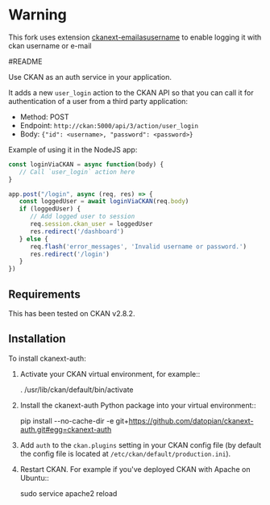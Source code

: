 # Warning
This fork uses extension [ckanext-emailasusername](https://github.com/fjelltopp/ckanext-emailasusername) to enable logging it with ckan username or e-mail

#README

Use CKAN  as an auth service in your application.

It adds a new `user_login` action to the CKAN API so that you can call it for authentication of a user from a third party application:

* Method: POST
* Endpoint: `http://ckan:5000/api/3/action/user_login`
* Body: `{"id": <username>, "password": <password>}`

Example of using it in the NodeJS app:

```javascript
const loginViaCKAN = async function(body) {
   // Call `user_login` action here
}

app.post("/login", async (req, res) => {
   const loggedUser = await loginViaCKAN(req.body)
   if (loggedUser) {
      // Add logged user to session
      req.session.ckan_user = loggedUser
      res.redirect('/dashboard')
   } else {
      req.flash('error_messages', 'Invalid username or password.')
      res.redirect('/login')
   }
})
```

## Requirements

This has been tested on CKAN v2.8.2.

## Installation

To install ckanext-auth:

1. Activate your CKAN virtual environment, for example::

     . /usr/lib/ckan/default/bin/activate

2. Install the ckanext-auth Python package into your virtual environment::

     pip install --no-cache-dir -e git+https://github.com/datopian/ckanext-auth.git#egg=ckanext-auth

3. Add ``auth`` to the ``ckan.plugins`` setting in your CKAN
   config file (by default the config file is located at
   ``/etc/ckan/default/production.ini``).

4. Restart CKAN. For example if you've deployed CKAN with Apache on Ubuntu::

     sudo service apache2 reload
